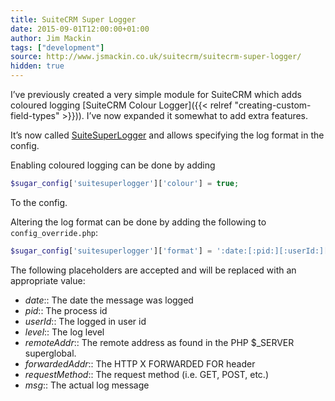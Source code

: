 ```yaml
---
title: SuiteCRM Super Logger
date: 2015-09-01T12:00:00+01:00
author: Jim Mackin
tags: ["development"]
source: http://www.jsmackin.co.uk/suitecrm/suitecrm-super-logger/
hidden: true
---
```


I’ve previously created a very simple module for SuiteCRM which adds
coloured logging [SuiteCRM Colour
Logger]({{< relref "creating-custom-field-types" >}})). I’ve now expanded it somewhat to add extra features.

It’s now called [SuiteSuperLogger](http://www.jsmackin.co.uk/uploads/2015/08/suitesuperlogger.zip)
and allows specifying the log format in the config.

Enabling coloured logging can be done by adding

```php
$sugar_config['suitesuperlogger']['colour'] = true;
```

To the config.

Altering the log format can be done by adding the following to
`config_override.php`:

```php
$sugar_config['suitesuperlogger']['format'] = ':date:[:pid:][:userId:][:level:][:remoteAddr:][:forwardedAddr:][:requestMethod:]:msg:';
```

The following placeholders are accepted and will be replaced with an
appropriate value:

* *date*:: The date the message was logged
* *pid*:: The process id
* *userId*:: The logged in user id
* *level*:: The log level
* *remoteAddr*:: The remote address as found in the PHP $_SERVER superglobal.
* *forwardedAddr*:: The HTTP X FORWARDED FOR header
* *requestMethod*:: The request method (i.e. GET, POST, etc.)
* *msg*:: The actual log message
